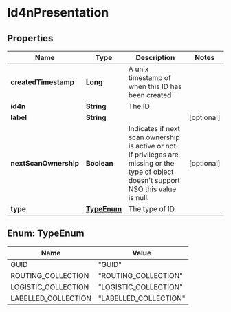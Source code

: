 
# Id4nPresentation

## Properties
Name | Type | Description | Notes
------------ | ------------- | ------------- | -------------
**createdTimestamp** | **Long** | A unix timestamp of when this ID has been created | 
**id4n** | **String** | The ID | 
**label** | **String** |  |  [optional]
**nextScanOwnership** | **Boolean** | Indicates if next scan ownership is active or not. If privileges are missing or the type of object doesn&#39;t support NSO this value is null. |  [optional]
**type** | [**TypeEnum**](#TypeEnum) | The type of ID | 


<a name="TypeEnum"></a>
## Enum: TypeEnum
Name | Value
---- | -----
GUID | &quot;GUID&quot;
ROUTING_COLLECTION | &quot;ROUTING_COLLECTION&quot;
LOGISTIC_COLLECTION | &quot;LOGISTIC_COLLECTION&quot;
LABELLED_COLLECTION | &quot;LABELLED_COLLECTION&quot;



